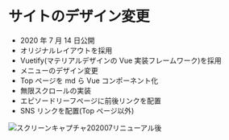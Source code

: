 # サイトのデザイン変更

- 2020 年 7 月 14 日公開
- オリジナルレイアウトを採用
- Vuetify(マテリアルデザインの Vue 実装フレームワーク)を採用
- メニューのデザイン変更
- Top ページを md ら Vue コンポーネント化
- 無限スクロールの実装
- エピソードリーフページに前後リンクを配置
- SNS リンクを配置(Top ページ以外)

![スクリーンキャプチャ202007リニューアル後](/images/site-screen-20200714.jpg)